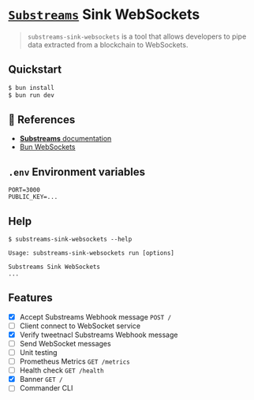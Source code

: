 # [`Substreams`](https://substreams.streamingfast.io/) Sink WebSockets

> `substreams-sink-websockets` is a tool that allows developers to pipe data extracted from a blockchain to WebSockets.

## Quickstart

```bash
$ bun install
$ bun run dev
```

## 📖 References

- [**Substreams** documentation](https://substreams.streamingfast.io/)
- [Bun WebSockets](https://bun.sh/docs/api/websockets)


## `.env` Environment variables

```env
PORT=3000
PUBLIC_KEY=...
```

## Help

```
$ substreams-sink-websockets --help

Usage: substreams-sink-websockets run [options]

Substreams Sink WebSockets
...
```

## Features

- [x] Accept Substreams Webhook message `POST /`
- [ ] Client connect to WebSocket service
- [x] Verify tweetnacl Substreams Webhook message
- [ ] Send WebSocket messages
- [ ] Unit testing
- [ ] Prometheus Metrics `GET /metrics`
- [ ] Health check `GET /health`
- [x] Banner `GET /`
- [ ] Commander CLI